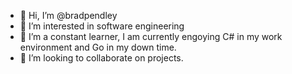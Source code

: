 - 👋 Hi, I’m @bradpendley
- 👀 I’m interested in software engineering
- 🌱 I’m a constant learner, I am currently engoying C# in my work environment and Go in my down time.
- 💞️ I’m looking to collaborate on projects. 

<!---
bradpendley/bradpendley is a ✨ special ✨ repository because its `README.md` (this file) appears on your GitHub profile.
You can click the Preview link to take a look at your changes.
--->
